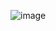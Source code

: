 

![image](https://github.com/MECM-Schulung/LAB/assets/128382702/a2b4604a-1b46-4383-9447-fd5e547752c3)
